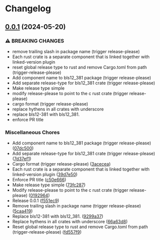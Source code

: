 # Changelog

## [0.0.1](https://github.com/crate-crypto/peerdas-kzg/compare/v0.0.1...v0.0.1) (2024-05-20)


### ⚠ BREAKING CHANGES

* remove trailing slash in package name (trigger release-please)
* Each rust crate is a separate component that is linked together with linked-version plugin
* reset global release type to rust and remove Cargo.toml from path (trigger-release-please)
* Add component name to bls12_381 package (trigger release-please)
* Add separate release-type for bls12_381 crate (trigger release-please)
* Make release type simple
* modify release-please to point to the c rust crate (trigger release-please)
* cargo format (trigger release-please)
* replace hythens in all crates with underscore
* replace bls12-381 with bls12_381.
* enforce PR title

### Miscellaneous Chores

* Add component name to bls12_381 package (trigger release-please) ([07dc500](https://github.com/crate-crypto/peerdas-kzg/commit/07dc500c22311d7b6843ec8790f98391d1097423))
* Add separate release-type for bls12_381 crate (trigger release-please) ([7d37ef1](https://github.com/crate-crypto/peerdas-kzg/commit/7d37ef16ae037d6630a0c2ed69973cd99821be9a))
* Cargo format (trigger release-please) ([3acecea](https://github.com/crate-crypto/peerdas-kzg/commit/3acecea41b5baec67376a191d1fdb91acfc9d7c4))
* Each rust crate is a separate component that is linked together with linked-version plugin ([39d7e50](https://github.com/crate-crypto/peerdas-kzg/commit/39d7e506ba2ea9e3aaea1f65f97f3518dbcbaf54))
* Enforce PR title ([c50e666](https://github.com/crate-crypto/peerdas-kzg/commit/c50e666ec8c408134b7d50d6caa6d2f616f9219f))
* Make release type simple ([73fc287](https://github.com/crate-crypto/peerdas-kzg/commit/73fc287b29c4cd17cb1a7ad5d84ee09f3b43a1eb))
* Modify release-please to point to the c rust crate (trigger release-please) ([0192964](https://github.com/crate-crypto/peerdas-kzg/commit/01929646394efd9285c268a1e0d0d98f29c83a91))
* Release 0.0.1 ([f551ec9](https://github.com/crate-crypto/peerdas-kzg/commit/f551ec9f7c045dfa06024ee223067d3cc05ec169))
* Remove trailing slash in package name (trigger release-please) ([5caa419](https://github.com/crate-crypto/peerdas-kzg/commit/5caa419d668b15a954cc183f65231ee8c5e01348))
* Replace bls12-381 with bls12_381. ([9299a37](https://github.com/crate-crypto/peerdas-kzg/commit/9299a37493317e0aabbe027de2771f11607ff418))
* Replace hythens in all crates with underscore ([66a63d8](https://github.com/crate-crypto/peerdas-kzg/commit/66a63d839ac475f79ae19c4cd340f9987f431b30))
* Reset global release type to rust and remove Cargo.toml from path (trigger-release-please) ([fd557f9](https://github.com/crate-crypto/peerdas-kzg/commit/fd557f908a7798e08034a172b4856c333c557a21))
